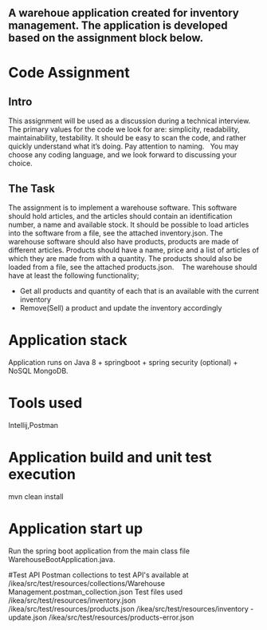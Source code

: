 ## A warehoue application created for inventory management. The application is developed based on the assignment block below.

# Code Assignment

## Intro
This assignment will be used as a discussion during a technical interview.
The primary values for the code we look for are: simplicity, readability, maintainability, testability. It should be easy to scan the code, and rather quickly understand what it’s doing. Pay attention to naming.
 
You may choose any coding language, and we look forward to discussing your choice.

## The Task
The assignment is to implement a warehouse software. This software should hold articles, and the articles should contain an identification number, a name and available stock. It should be possible to load articles into the software from a file, see the attached inventory.json.
The warehouse software should also have products, products are made of different articles. Products should have a name, price and a list of articles of which they are made from with a quantity. The products should also be loaded from a file, see the attached products.json. 
 
The warehouse should have at least the following functionality;
* Get all products and quantity of each that is an available with the current inventory
* Remove(Sell) a product and update the inventory accordingly


# Application stack

Application runs on Java 8 + springboot + spring security (optional) + NoSQL MongoDB.

# Tools used
Intellij,Postman

# Application build and unit test execution
mvn clean install 

# Application start up

Run the spring boot application from the main class file WarehouseBootApplication.java.

#Test API
Postman collections to test API's available at /ikea/src/test/resources/collections/Warehouse Management.postman_collection.json
Test files used 
/ikea/src/test/resources/inventory.json
/ikea/src/test/resources/products.json
/ikea/src/test/resources/inventory - update.json
/ikea/src/test/resources/products-error.json